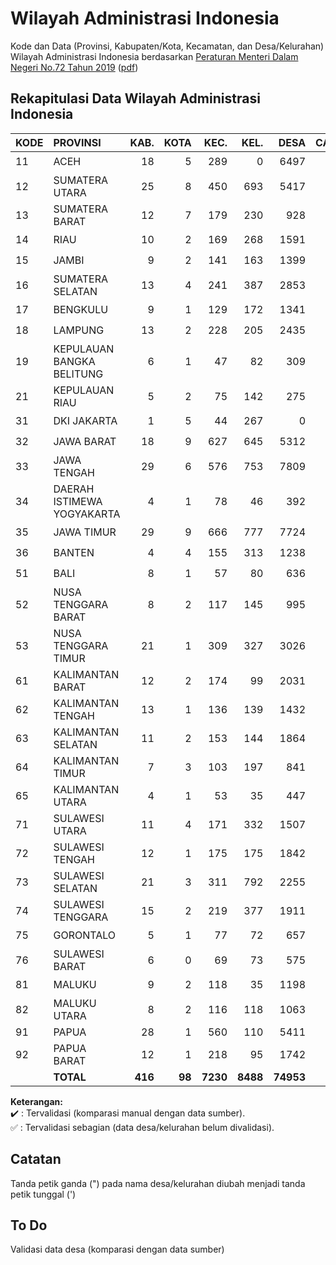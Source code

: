 # Wilayah Administrasi Indonesia
Kode dan Data (Provinsi, Kabupaten/Kota, Kecamatan, dan Desa/Kelurahan) Wilayah Administrasi Indonesia berdasarkan [Peraturan Menteri Dalam Negeri No.72 Tahun 2019](https://www.kemendagri.go.id/page/read/48/peraturan-menteri-dalam-negeri-no72-tahun-2019) ([pdf](https://www.kemendagri.go.id/files/2020/PMDN%2072%20TH%202019+lampiran.pdf))

## Rekapitulasi Data Wilayah Administrasi Indonesia

| KODE | PROVINSI                  | KAB. | KOTA | KEC. | KEL. | DESA | CATATAN |
|------|:--------------------------|-----:|-----:|-----:|-----:|-----:|:-------:|
| 11   | ACEH                      |   18 |    5 |  289 |    0 | 6497 | :heavy_check_mark: |
| 12   | SUMATERA UTARA            |   25 |    8 |  450 |  693 | 5417 | :heavy_check_mark: |
| 13   | SUMATERA BARAT            |   12 |    7 |  179 |  230 |  928 | :heavy_check_mark: |
| 14   | RIAU                      |   10 |    2 |  169 |  268 | 1591 | :heavy_check_mark: |
| 15   | JAMBI                     |    9 |    2 |  141 |  163 | 1399 | :heavy_check_mark: |
| 16   | SUMATERA SELATAN          |   13 |    4 |  241 |  387 | 2853 | :heavy_check_mark: |
| 17   | BENGKULU                  |    9 |    1 |  129 |  172 | 1341 | :heavy_check_mark: |
| 18   | LAMPUNG                   |   13 |    2 |  228 |  205 | 2435 | :heavy_check_mark: |
| 19   | KEPULAUAN BANGKA BELITUNG |    6 |    1 |   47 |   82 |  309 | :heavy_check_mark: |
| 21   | KEPULAUAN RIAU            |    5 |    2 |   75 |  142 |  275 | :heavy_check_mark: |
| 31   | DKI JAKARTA               |    1 |    5 |   44 |  267 |    0 | :heavy_check_mark: |
| 32   | JAWA BARAT                |   18 |    9 |  627 |  645 | 5312 | :heavy_check_mark: |
| 33   | JAWA TENGAH               |   29 |    6 |  576 |  753 | 7809 | :heavy_check_mark: |
| 34   | DAERAH ISTIMEWA YOGYAKARTA|    4 |    1 |   78 |   46 |  392 | :heavy_check_mark: |
| 35   | JAWA TIMUR                |   29 |    9 |  666 |  777 | 7724 | :heavy_check_mark: |
| 36   | BANTEN                    |    4 |    4 |  155 |  313 | 1238 | :heavy_check_mark: |
| 51   | BALI                      |    8 |    1 |   57 |   80 |  636 | :heavy_check_mark: |
| 52   | NUSA TENGGARA BARAT       |    8 |    2 |  117 |  145 |  995 | :heavy_check_mark: |
| 53   | NUSA TENGGARA TIMUR       |   21 |    1 |  309 |  327 | 3026 | :heavy_check_mark: |
| 61   | KALIMANTAN BARAT          |   12 |    2 |  174 |   99 | 2031 | :heavy_check_mark: |
| 62   | KALIMANTAN TENGAH         |   13 |    1 |  136 |  139 | 1432 | :heavy_check_mark: |
| 63   | KALIMANTAN SELATAN        |   11 |    2 |  153 |  144 | 1864 | :heavy_check_mark: |
| 64   | KALIMANTAN TIMUR          |    7 |    3 |  103 |  197 |  841 | :heavy_check_mark: |
| 65   | KALIMANTAN UTARA          |    4 |    1 |   53 |   35 |  447 | :heavy_check_mark: |
| 71   | SULAWESI UTARA            |   11 |    4 |  171 |  332 | 1507 | :heavy_check_mark: |
| 72   | SULAWESI TENGAH           |   12 |    1 |  175 |  175 | 1842 | :heavy_check_mark: |
| 73   | SULAWESI SELATAN          |   21 |    3 |  311 |  792 | 2255 | :heavy_check_mark: |
| 74   | SULAWESI TENGGARA         |   15 |    2 |  219 |  377 | 1911 | :heavy_check_mark: |
| 75   | GORONTALO                 |    5 |    1 |   77 |   72 |  657 | :heavy_check_mark: |
| 76   | SULAWESI BARAT            |    6 |    0 |   69 |   73 |  575 | :heavy_check_mark: |
| 81   | MALUKU                    |    9 |    2 |  118 |   35 | 1198 | :heavy_check_mark: |
| 82   | MALUKU UTARA              |    8 |    2 |  116 |  118 | 1063 | :heavy_check_mark: |
| 91   | PAPUA                     |   28 |    1 |  560 |  110 | 5411 | :white_check_mark: |
| 92   | PAPUA BARAT               |   12 |    1 |  218 |   95 | 1742 | :white_check_mark: |
|      | **TOTAL**                 |**416**|**98**|**7230**|**8488**|**74953**| |

**Keterangan:**\
:heavy_check_mark: : Tervalidasi (komparasi manual dengan data sumber).\
:white_check_mark: : Tervalidasi sebagian (data desa/kelurahan belum divalidasi).

## Catatan
Tanda petik ganda (") pada nama desa/kelurahan diubah menjadi tanda petik tunggal (')

## To Do
Validasi data desa (komparasi dengan data sumber)

